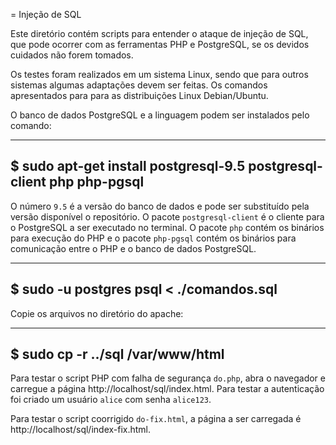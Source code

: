 = Injeção de SQL

Este diretório contém scripts para entender o ataque de injeção de
SQL, que pode ocorrer com as ferramentas PHP e PostgreSQL, se os
devidos cuidados não forem tomados.

Os testes foram realizados em um sistema Linux, sendo que para outros
sistemas algumas adaptações devem ser feitas. Os comandos apresentados
para para as distribuições Linux Debian/Ubuntu.

O banco de dados PostgreSQL e a linguagem podem ser instalados pelo
comando:

----
$ sudo apt-get install postgresql-9.5 postgresql-client php php-pgsql
----

O número `9.5` é a versão do banco de dados e pode ser substituído
pela versão disponível o repositório. O pacote `postgresql-client` é o
cliente para o PostgreSQL a ser executado no terminal. O pacote `php`
contém os binários para execução do PHP e o pacote `php-pgsql` contém
os binários para comunicação entre o PHP e o banco de dados
PostgreSQL.

----
$ sudo -u postgres  psql < ./comandos.sql
----

Copie os arquivos no diretório do apache:

----
$ sudo cp -r ../sql /var/www/html
---

Para testar o script PHP com falha de segurança `do.php`, abra o
navegador e carregue a página http://localhost/sql/index.html.  Para
testar a autenticação foi criado um usuário `alice` com senha
`alice123`.

Para testar o script coorrigido `do-fix.html`, a página a ser
carregada é http://localhost/sql/index-fix.html.

